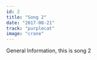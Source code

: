 ```yaml
---
id: 2
title: "Song 2"
date: "2017-08-21"
track: "purplecat"
image: "crane"
---
```


General Information, this is song 2

<audio className="audio-element">
    <source src="../sounds/barradeen-un-cielo-de-distancia.mp3"></source>
</audio>